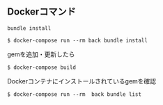 ## Dockerコマンド
`bundle install`
```
$ docker-compose run --rm back bundle install
```

gemを追加・更新したら
```
$ docker-compose build
```

Dockerコンテナにインストールされているgemを確認
```
$ docker-compose run --rm  back bundle list
```